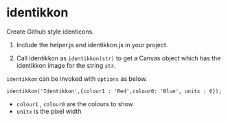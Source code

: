 # identikkon

Create Github style identicons.

1. Include the helper.js and identikkon.js in your project.

2. Call identikkon as `identikkon(str)` to get a Canvas object which has the identikkon image for the string `str`.

`identikkon` can be invoked with `options` as below.

`identikkon('Identikkon',{colour1 : 'Red',colour0: 'Blue', unitx : 6});`

- `colour1` , `colour0` are the colours to show
- `unitx` is the pixel width

